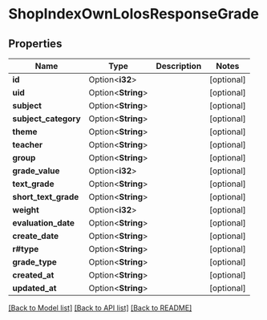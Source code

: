 # ShopIndexOwnLolosResponseGrade

## Properties

Name | Type | Description | Notes
------------ | ------------- | ------------- | -------------
**id** | Option<**i32**> |  | [optional]
**uid** | Option<**String**> |  | [optional]
**subject** | Option<**String**> |  | [optional]
**subject_category** | Option<**String**> |  | [optional]
**theme** | Option<**String**> |  | [optional]
**teacher** | Option<**String**> |  | [optional]
**group** | Option<**String**> |  | [optional]
**grade_value** | Option<**i32**> |  | [optional]
**text_grade** | Option<**String**> |  | [optional]
**short_text_grade** | Option<**String**> |  | [optional]
**weight** | Option<**i32**> |  | [optional]
**evaluation_date** | Option<**String**> |  | [optional]
**create_date** | Option<**String**> |  | [optional]
**r#type** | Option<**String**> |  | [optional]
**grade_type** | Option<**String**> |  | [optional]
**created_at** | Option<**String**> |  | [optional]
**updated_at** | Option<**String**> |  | [optional]

[[Back to Model list]](../README.md#documentation-for-models) [[Back to API list]](../README.md#documentation-for-api-endpoints) [[Back to README]](../README.md)


